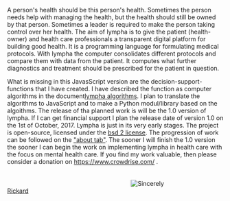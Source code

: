 

<script>
document.getElementById( "indexsmall").style.backgroundColor="#EFAB00";
document.getElementById( "indextext").style.color="#000000";
document.getElementById( "index").className="menu2active";
</script>
A person's health should be this person's health. Sometimes the person needs help with managing the health, but the health should still be owned by that person. Sometimes a leader is required to make the person taking control over her health. The aim of  <span class="sc">lympha</span> is to give the patient (health-owner) and health care professionals a transparent digital platform  for building good health. It is a programming language for formulating medical protocols. With <span class="sc">lympha</span> the computer consolidates different protocols and compare them with data from the patient. It computes what further diagnostics and treatment should be prescribed for the patient in question.


What is missing in this JavasScript version are the decision-support-functions that I have created. I have described the function as computer algorithms in the document<a href="https://github.com/RickardHultgren/lympha/blob/master/LYMPHA_algorithm.0.1.pdf"><span>lympha</span> algorithms</a>. I plan to translate the algorithms to JavaScript and to make a Python modul/library based on the algoithms. The release of tha planned work is will be the 1.0 version of <span class="sc">lympha</span>. If I can get financial support I plan the release date of version 1.0 on the 1st of October, 2017. <span class="sc">Lympha</span> is just in its very early stages. The project is open-source, licensed under the <a href="http://opensource.org/licenses/BSD-2-Clause"><span class="sc">bsd 2</span> license</a>. The progression of work can be followed on the <a href="about.md">"about tab"</a>. The sooner I will finish the 1.0 version the sooner I can begin the work on implementing <span class="sc">lympha</span> in health care with the focus on mental health care. If you find my work valuable, then please consider a donation on https://www.crowdrise.com/ .
<br><br><br>
<a href="https://github.com/RickardHultgren"><img src="https://avatars3.githubusercontent.com/u/16224494?v=3&s=80" style="float:left;margin-left:30vw;" /></a>Sincerely<br><a href="https://github.com/RickardHultgren">Rickard</a>
<br> <br> <br>
